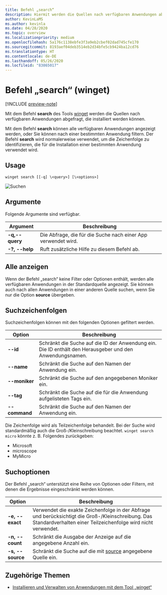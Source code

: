 ```yaml
---
title: Befehl „search“
description: Hiermit werden die Quellen nach verfügbaren Anwendungen abgefragt, die installiert werden können
author: KevinLaMS
ms.author: kevinla
ms.date: 04/28/2020
ms.topic: overview
ms.localizationpriority: medium
ms.openlocfilehash: 5a176c1138ebfe3f3a9eb2cbef02dad745cfe170
ms.sourcegitcommit: 8193aef04deb3514eb2d34bfe5cb9424ba12cd76
ms.translationtype: HT
ms.contentlocale: de-DE
ms.lasthandoff: 05/26/2020
ms.locfileid: "83865017"
---
```

# <a name="search-command-winget"></a>Befehl „search“ (winget)

[!INCLUDE [preview-note](../../includes/package-manager-preview.md)]

Mit dem Befehl **search** des Tools [winget](index.md) werden die Quellen nach verfügbaren Anwendungen abgefragt, die installiert werden können.  

Mit dem Befehl **search** können alle verfügbaren Anwendungen angezeigt werden, oder Sie können nach einer bestimmten Anwendung filtern. Der Befehl **search** wird normalerweise verwendet, um die Zeichenfolge zu identifizieren, die für die Installation einer bestimmten Anwendung verwendet wird.

## <a name="usage"></a>Usage

`winget search [[-q] \<query>] [\<options>]`

![Suchen](images\search.png)

## <a name="arguments"></a>Argumente

Folgende Argumente sind verfügbar.

| Argument  | Beschreibung |
 --------------|-------------|
| **-q,--query** |  Die Abfrage, die für die Suche nach einer App verwendet wird. |
| **-?, --help** |  Ruft zusätzliche Hilfe zu diesem Befehl ab. |

## <a name="show-all"></a>Alle anzeigen

Wenn der Befehl „search“ keine Filter oder Optionen enthält, werden alle verfügbaren Anwendungen in der Standardquelle angezeigt. Sie können auch nach allen Anwendungen in einer anderen Quelle suchen, wenn Sie nur die Option **source** übergeben.

## <a name="search-strings"></a>Suchzeichenfolgen

Suchzeichenfolgen können mit den folgenden Optionen gefiltert werden.

| Option  | Beschreibung |
 --------------|-------------|
| **--id**        |   Schränkt die Suche auf die ID der Anwendung ein. Die ID enthält den Herausgeber und den Anwendungsnamen. |
| **--name**      |  Schränkt die Suche auf den Namen der Anwendung ein. |
| **--moniker**  |    Schränkt die Suche auf den angegebenen Moniker ein. |
| **--tag**    |  Schränkt die Suche auf die für die Anwendung aufgelisteten Tags ein. |
| **--command**   |   Schränkt die Suche auf den Namen der Anwendung ein. |

Die Zeichenfolge wird als Teilzeichenfolge behandelt. Bei der Suche wird standardmäßig auch die Groß-/Kleinschreibung beachtet. `winget search micro` könnte z. B. Folgendes zurückgeben:

* Microsoft
* microscope
* MyMicro

## <a name="search-options"></a>Suchoptionen

Der Befehl „search“ unterstützt eine Reihe von Optionen oder Filtern, mit denen die Ergebnisse eingeschränkt werden können.

| Option  | Beschreibung |
 --------------|-------------|
| **-e, --exact**  |     Verwendet die exakte Zeichenfolge in der Abfrage und berücksichtigt die Groß-/Kleinschreibung. Das Standardverhalten einer Teilzeichenfolge wird nicht verwendet.  |  
| **-n, --count**      |  Schränkt die Ausgabe der Anzeige auf die angegebene Anzahl ein. |
| **-s, --source**     |  Schränkt die Suche auf die mit [source](source.md) angegebene Quelle ein.  |

## <a name="related-topics"></a>Zugehörige Themen

* [Installieren und Verwalten von Anwendungen mit dem Tool „winget“](index.md)
